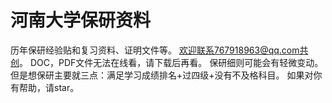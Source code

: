 # 河南大学保研资料
历年保研经验贴和复习资料、证明文件等。
欢迎联系767918963@qq.com共创。
DOC，PDF文件无法在线看，请下载后再看。
保研细则可能会有轻微变动。但是想保研主要就三点：满足学习成绩排名+过四级+没有不及格科目。 
如果对你有帮助，请star。
